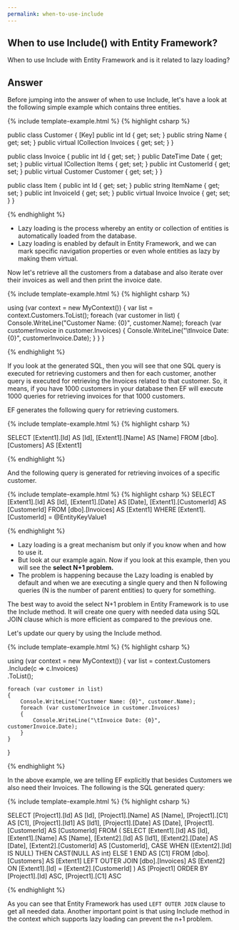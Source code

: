 ```yaml
---
permalink: when-to-use-include
---
```


## When to use Include() with Entity Framework? 

When to use Include with Entity Framework and is it related to lazy loading?

## Answer

Before jumping into the answer of when to use Include, let's have a look at the following simple example which contains three entities.

{% include template-example.html %} 
{% highlight csharp %}

public class Customer
{
    [Key]
    public int Id { get; set; }
    public string Name { get; set; }
    public virtual ICollection<Invoice> Invoices { get; set; }
}

public class Invoice
{
    public int Id { get; set; }
    public DateTime Date { get; set; }
    public virtual ICollection<Item> Items { get; set; }
    public int CustomerId { get; set; }
    public virtual Customer Customer { get; set; }
}

public class Item
{
    public int Id { get; set; }
    public string ItemName { get; set; }
    public int InvoiceId { get; set; }
    public virtual Invoice Invoice { get; set; }
}

{% endhighlight %}

 - Lazy loading is the process whereby an entity or collection of entities is automatically loaded from the database. 
 - Lazy loading is enabled by default in Entity Framework, and we can mark specific navigation properties or even whole entities as lazy by making them virtual.

Now let's retrieve all the customers from a database and also iterate over their invoices as well and then print the invoice date.

{% include template-example.html %} 
{% highlight csharp %}

using (var context = new MyContext())
{
    var list = context.Customers.ToList();
    foreach (var customer in list)
    {
        Console.WriteLine("Customer Name: {0}", customer.Name);
        foreach (var customerInvoice in customer.Invoices)
        {
            Console.WriteLine("\tInvoice Date: {0}", customerInvoice.Date);
        }
    }
}

{% endhighlight %}

If you look at the generated SQL, then you will see that one SQL query is executed for retrieving customers and then for each customer, another query is executed for retrieving the Invoices related to that customer. So, it means, if you have 1000 customers in your database then EF will execute 1000 queries for retrieving invoices for that 1000 customers.

EF generates the following query for retrieving customers.

{% include template-example.html %} 
{% highlight csharp %}

SELECT
    [Extent1].[Id] AS [Id],
    [Extent1].[Name] AS [Name]
    FROM [dbo].[Customers] AS [Extent1]

{% endhighlight %}

And the following query is generated for retrieving invoices of a specific customer.

{% include template-example.html %} 
{% highlight csharp %}
SELECT
    [Extent1].[Id] AS [Id],
    [Extent1].[Date] AS [Date],
    [Extent1].[CustomerId] AS [CustomerId]
    FROM [dbo].[Invoices] AS [Extent1]
    WHERE [Extent1].[CustomerId] = @EntityKeyValue1

{% endhighlight %}

 - Lazy loading is a great mechanism but only if you know when and how to use it. 
 - But look at our example again. Now if you look at this example, then you will see the **select N+1 problem.** 
 - The problem is happening because the Lazy loading is enabled by default and when we are executing a single query and then N following queries (N is the number of parent entities) to query for something. 

The best way to avoid the select N+1 problem in Entity Framework is to use the Include method. It will create one query with needed data using SQL JOIN clause which is more efficient as compared to the previous one.

Let's update our query by using the Include method.

{% include template-example.html %} 
{% highlight csharp %}

using (var context = new MyContext())
{
    var list = context.Customers
        .Include(c => c.Invoices)    
        .ToList();    
    
    foreach (var customer in list)
    {
        Console.WriteLine("Customer Name: {0}", customer.Name);
        foreach (var customerInvoice in customer.Invoices)
        {
            Console.WriteLine("\tInvoice Date: {0}", customerInvoice.Date);
        }
    }
}

{% endhighlight %}

In the above example, we are telling EF explicitly that besides Customers we also need their Invoices. The following is the SQL generated query:

{% include template-example.html %} 
{% highlight csharp %}

SELECT
    [Project1].[Id] AS [Id],
    [Project1].[Name] AS [Name],
    [Project1].[C1] AS [C1],
    [Project1].[Id1] AS [Id1],
    [Project1].[Date] AS [Date],
    [Project1].[CustomerId] AS [CustomerId]
    FROM ( SELECT
        [Extent1].[Id] AS [Id],
        [Extent1].[Name] AS [Name],
        [Extent2].[Id] AS [Id1],
        [Extent2].[Date] AS [Date],
        [Extent2].[CustomerId] AS [CustomerId],
        CASE WHEN ([Extent2].[Id] IS NULL) THEN CAST(NULL AS int) ELSE 1 END AS [C1]
        FROM  [dbo].[Customers] AS [Extent1]
        LEFT OUTER JOIN [dbo].[Invoices] AS [Extent2] ON [Extent1].[Id] = [Extent2].[CustomerId]
    )  AS [Project1]
    ORDER BY [Project1].[Id] ASC, [Project1].[C1] ASC

{% endhighlight %}

As you can see that Entity Framework has used `LEFT OUTER JOIN` clause to get all needed data. Another important point is that using Include method in the context which supports lazy loading can prevent the n+1 problem.